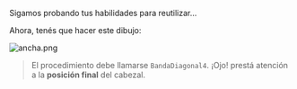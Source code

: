 Sigamos probando tus habilidades para reutilizar...

Ahora, tenés que hacer este dibujo:

![ancha.png](https://raw.githubusercontent.com/sagrado-corazon-alcal/mumuki-guia-fundamentos-practica-repeticion-simple/master/images/ancha.png)

> El procedimiento debe llamarse `BandaDiagonal4`. ¡Ojo! prestá atención a la **posición final** del cabezal.